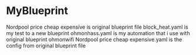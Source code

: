 # MyBlueprint
Nordpool price cheap expensive is original blueprint file
block_heat.yaml is my test to a new blueprint
ohmonhass.yaml is my automation that i use with original blueprint
ohmonwifi Nordpool price cheap expensive.yaml is the config from original blueprint file
